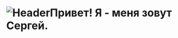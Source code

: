 # ![Header]([assert%2FQDyD.gif](https://github.com/iPROJEKT/iprojekt/blob/main/assert/QDyD.gif)https://github.com/iPROJEKT/iprojekt/blob/main/assert/QDyD.gif)Привет! Я - меня зовут Сергей. 
